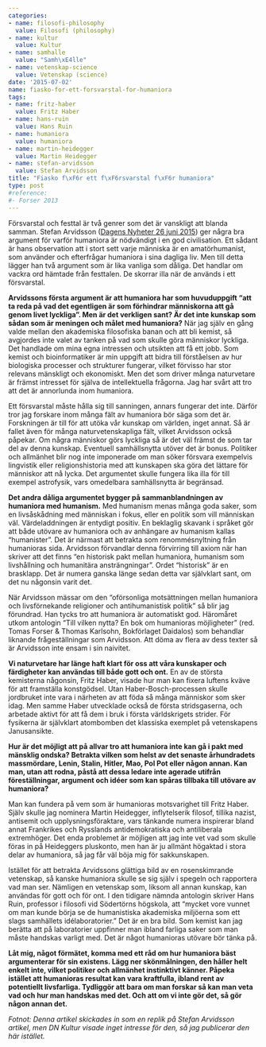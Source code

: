```yaml
---
categories:
- name: filosofi-philosophy
  value: Filosofi (philosophy)
- name: kultur
  value: Kultur
- name: samhalle
  value: "Samh\xE4lle"
- name: vetenskap-science
  value: Vetenskap (science)
date: '2015-07-02'
name: fiasko-for-ett-forsvarstal-for-humaniora
tags:
- name: fritz-haber
  value: Fritz Haber
- name: hans-ruin
  value: Hans Ruin
- name: humaniora
  value: humaniora
- name: martin-heidegger
  value: Martin Heidegger
- name: stefan-arvidsson
  value: Stefan Arvidsson
title: "Fiasko f\xF6r ett f\xF6rsvarstal f\xF6r humaniora"
type: post
#reference:
#- Forser 2013
---
```

Försvarstal och festtal är två genrer som det är vanskligt att blanda samman. Stefan Arvidsson ([Dagens Nyheter 26 juni 2015](http://www.dn.se/kultur-noje/kulturdebatt/stefan-arvidsson-humaniora-hjalper-oss-att-forsta-det-frammande/)) ger några bra argument för varför humaniora är nödvändigt i en god civilisation. Ett sådant är hans observation att i stort sett varje människa är en amatörhumanist, som använder och efterfrågar humaniora i sina dagliga liv. Men till detta lägger han två argument som är lika vanliga som dåliga. Det handlar om vackra ord hämtade från festtalen. De skorrar illa när de används i ett försvarstal.

**Arvidssons första argument är att humaniora har som huvuduppgift “att ta reda på vad det egentligen är som förhindrar människorna att gå genom livet lyckliga”. Men är det verkligen sant? Är det inte kunskap som sådan som är meningen och målet med humaniora?** När jag själv en gång valde mellan den akademiska filosofiska banan och att bli kemist, så avgjordes inte valet av tanken på vad som skulle göra människor lyckliga. Det handlade om mina egna intressen och utsikten att få ett jobb. Som kemist och bioinformatiker är min uppgift att bidra till förståelsen av hur biologiska processer och strukturer fungerar, vilket förvisso har stor relevans mänskligt och ekonomiskt. Men det som driver många naturvetare är främst intresset för själva de intellektuella frågorna. Jag har svårt att tro att det är annorlunda inom humaniora.

Ett försvarstal måste hålla sig till sanningen, annars fungerar det inte. Därför tror jag forskare inom många fält av humaniora bör säga som det är. Forskningen är till för att utöka vår kunskap om världen, inget annat. Så är fallet även för många naturvetenskapliga fält, vilket Arvidsson också påpekar. Om några människor görs lyckliga så är det väl främst de som tar del av denna kunskap. Eventuell samhällsnytta utöver det är bonus. Politiker och allmänhet blir nog inte imponerade om man söker försvara exempelvis lingvistik eller religionshistoria med att kunskapen ska göra det lättare för människor att nå lycka. Det argumentet skulle fungera lika illa för till exempel astrofysik, vars omedelbara samhällsnytta är begränsad.

**Det andra dåliga argumentet bygger på sammanblandningen av humaniora med humanism.** Med humanism menas många goda saker, som en livsåskådning med människan i fokus, eller en politik som vill människan väl. Värdeladdningen är entydigt positiv. En beklaglig skavank i språket gör att både utövare av humaniora och av anhängare av humanism kallas “humanister”. Det är närmast att betrakta som renommésnyltning från humanioras sida. Arvidsson förvandlar denna förvirring till axiom när han skriver att det finns “en historisk pakt mellan humaniora, humanism som livshållning och humanitära ansträngningar”. Ordet “historisk” är en brasklapp. Det är numera ganska länge sedan detta var självklart sant, om det nu någonsin varit det.

När Arvidsson mässar om den “oförsonliga motsättningen mellan humaniora och livsförnekande religioner och antihumanistisk politik” så blir jag förundrad. Han tycks tro att humaniora är automatiskt god. Häromåret utkom antologin “Till vilken nytta? En bok om humanioras möjligheter” (red. Tomas Forser &amp; Thomas Karlsohn, Bokförlaget Daidalos) som behandlar liknande frågeställningar som Arvidsson. Att döma av flera av dess texter så är Arvidsson inte ensam i sin naivitet.

**Vi naturvetare har länge haft klart för oss att våra kunskaper och färdigheter kan användas till både gott och ont.** En av de största kemisterna någonsin, Fritz Haber, visade hur man kan fixera luftens kväve för att framställa konstgödsel. Utan Haber-Bosch-processen skulle jordbruket inte vara i närheten av att föda så många människor som sker idag. Men samme Haber utvecklade också de första stridsgaserna, och arbetade aktivt för att få dem i bruk i första världskrigets strider. För fysikerna är självklart atombomben det klassiska exemplet på vetenskapens Janusansikte.

**Hur är det möjligt att på allvar tro att humaniora inte kan gå i pakt med mänsklig ondska? Betrakta vilken som helst av det senaste århundradets massmördare, Lenin, Stalin, Hitler, Mao, Pol Pot eller någon annan. Kan man, utan att rodna, påstå att dessa ledare inte agerade utifrån föreställningar, argument och idéer som kan spåras tillbaka till utövare av humaniora?**

Man kan fundera på vem som är humanioras motsvarighet till Fritz Haber. Själv skulle jag nominera Martin Heidegger, inflytelserik filosof, tillika nazist, antisemit och upplysningsföraktare, vars tänkande numera inspirerar bland annat Frankrikes och Rysslands antidemokratiska och antiliberala extremhöger. Det enda problemet är möjligen att jag inte vet vad som skulle föras in på Heideggers pluskonto, men han är ju allmänt högaktad i stora delar av humaniora, så jag får väl böja mig för sakkunskapen.

Istället för att betrakta Arvidssons glättiga bild av en rosenskimrande vetenskap, så kanske humaniora skulle se sig själv i spegeln och rapportera vad man ser. Nämligen en vetenskap som, liksom all annan kunskap, kan användas för gott och för ont. I den tidigare nämnda antologin skriver Hans Ruin, professor i filosofi vid Södertörns högskola, att “mycket vore vunnet om man kunde börja se de humanistiska akademiska miljöerna som ett slags samhällets idélaboratorier.” Det är en bra bild. Som kemist kan jag berätta att på laboratorier uppfinner man ibland farliga saker som man måste handskas varligt med. Det är något humanioras utövare bör tänka på.

**Låt mig, något förmätet, komma med ett råd om hur humaniora bäst argumenterar för sin existens. Lägg ner skönmålningen, den håller helt enkelt inte, vilket politiker och allmänhet instinktivt känner. Påpeka istället att humanioras resultat kan vara kraftfulla, ibland rent av potentiellt livsfarliga. Tydliggör att bara om man forskar så kan man veta vad och hur man handskas med det. Och att om vi inte gör det, så gör någon annan det.**

*Fotnot: Denna artikel skickades in som en replik på Stefan Arvidsson artikel, men DN Kultur visade inget intresse för den, så jag publicerar den här istället.*

